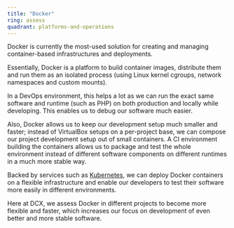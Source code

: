 ```yaml
---
title: "Docker"
ring: assess
quadrant: platforms-and-operations
---
```


Docker is currently the most-used solution for creating and managing container-based infrastructures and deployments.

Essentially, Docker is a platform to build container images, distribute them and run them as an isolated process (using Linux kernel cgroups, network namespaces and custom mounts).

In a DevOps environment, this helps a lot as we can run the exact same software and runtime (such as PHP) on both production and locally while developing. This enables us to debug our software much easier.

Also, Docker allows us to keep our development setup much smaller and faster; instead of VirtualBox setups on a per-project base, we can compose our project development setup out of small containers.
A CI environment building the containers allows us to package and test the whole environment instead of different software components on different runtimes in a much more stable way.

Backed by services such as [Kubernetes](/platforms-and-operations/kubernetes.html), we can deploy Docker containers on a flexible infrastructure and enable our developers to test their software more easily in different environments.

Here at DCX, we assess Docker in different projects to become more flexible and faster, which increases our focus on development of even better and more stable software.
